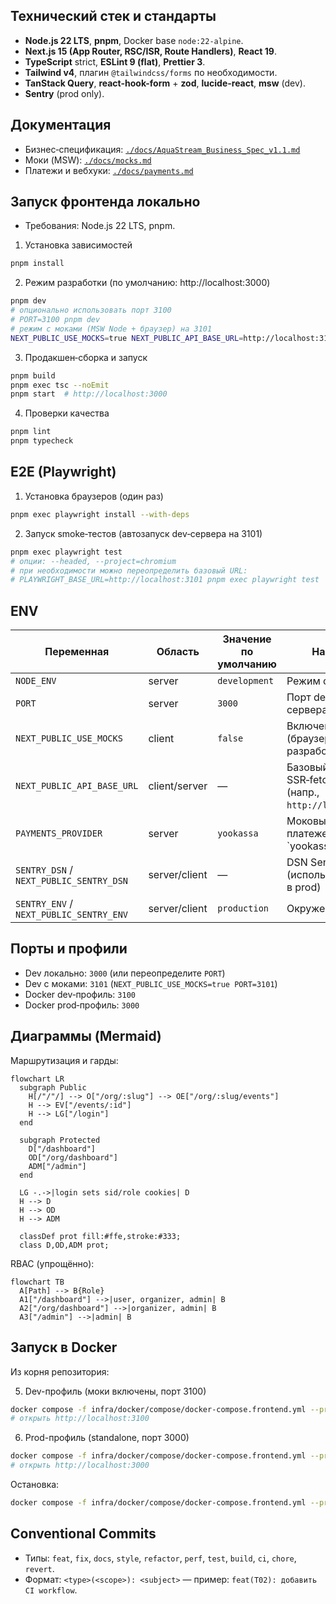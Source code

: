 

## Технический стек и стандарты
- **Node.js 22 LTS**, **pnpm**, Docker base `node:22-alpine`.
- **Next.js 15 (App Router, RSC/ISR, Route Handlers)**, **React 19**.
- **TypeScript** strict, **ESLint 9 (flat)**, **Prettier 3**.
- **Tailwind v4**, плагин `@tailwindcss/forms` по необходимости.
- **TanStack Query**, **react-hook-form** + **zod**, **lucide-react**, **msw** (dev).
- **Sentry** (prod only).

## Документация
- Бизнес‑спецификация: [`./docs/AquaStream_Business_Spec_v1.1.md`](./docs/AquaStream_Business_Spec_v1.1.md)
- Моки (MSW): [`./docs/mocks.md`](./docs/mocks.md)
- Платежи и вебхуки: [`./docs/payments.md`](./docs/payments.md)

## Запуск фронтенда локально
- Требования: Node.js 22 LTS, pnpm.

1) Установка зависимостей

```bash
pnpm install
```

2) Режим разработки (по умолчанию: http://localhost:3000)

```bash
pnpm dev
# опционально использовать порт 3100
# PORT=3100 pnpm dev
# режим с моками (MSW Node + браузер) на 3101
NEXT_PUBLIC_USE_MOCKS=true NEXT_PUBLIC_API_BASE_URL=http://localhost:3101 PORT=3101 pnpm dev
```

3) Продакшен‑сборка и запуск

```bash
pnpm build
pnpm exec tsc --noEmit 
pnpm start  # http://localhost:3000
```

4) Проверки качества

```bash
pnpm lint
pnpm typecheck
```

## E2E (Playwright)

1) Установка браузеров (один раз)

```bash
pnpm exec playwright install --with-deps
```

2) Запуск smoke‑тестов (автозапуск dev‑сервера на 3101)

```bash
pnpm exec playwright test
# опции: --headed, --project=chromium
# при необходимости можно переопределить базовый URL:
# PLAYWRIGHT_BASE_URL=http://localhost:3101 pnpm exec playwright test
```

## ENV

| Переменная | Область | Значение по умолчанию | Назначение |
|---|---|---|---|
| `NODE_ENV` | server | `development` | Режим окружения |
| `PORT` | server | `3000` | Порт dev/prod сервера Next.js |
| `NEXT_PUBLIC_USE_MOCKS` | client | `false` | Включение MSW (браузер/SSR) для разработки |
| `NEXT_PUBLIC_API_BASE_URL` | client/server | — | Базовый origin для SSR‑fetch и моков (напр., `http://localhost:3101`) |
| `PAYMENTS_PROVIDER` | server | `yookassa` | Моковый провайдер платежей (например, `yookassa|cloudpayments|stripe`) |
| `SENTRY_DSN` / `NEXT_PUBLIC_SENTRY_DSN` | server/client | — | DSN Sentry (используется только в prod) |
| `SENTRY_ENV` / `NEXT_PUBLIC_SENTRY_ENV` | server/client | `production` | Окружение для Sentry |

## Порты и профили

- Dev локально: `3000` (или переопределите `PORT`)
- Dev с моками: `3101` (`NEXT_PUBLIC_USE_MOCKS=true PORT=3101`)
- Docker dev‑профиль: `3100`
- Docker prod‑профиль: `3000`

## Диаграммы (Mermaid)

Маршрутизация и гарды:

```mermaid
flowchart LR
  subgraph Public
    H[/"/"/] --> O["/org/:slug"] --> OE["/org/:slug/events"]
    H --> EV["/events/:id"]
    H --> LG["/login"]
  end

  subgraph Protected
    D["/dashboard"]
    OD["/org/dashboard"]
    ADM["/admin"]
  end

  LG -.->|login sets sid/role cookies| D
  H --> D
  H --> OD
  H --> ADM

  classDef prot fill:#ffe,stroke:#333;
  class D,OD,ADM prot;
```

RBAC (упрощённо):

```mermaid
flowchart TB
  A[Path] --> B{Role}
  A1["/dashboard"] -->|user, organizer, admin| B
  A2["/org/dashboard"] -->|organizer, admin| B
  A3["/admin"] -->|admin| B
```

## Запуск в Docker
Из корня репозитория:

5) Dev-профиль (моки включены, порт 3100)

```bash
docker compose -f infra/docker/compose/docker-compose.frontend.yml --profile dev up --build
# открыть http://localhost:3100
```

6) Prod-профиль (standalone, порт 3000)

```bash
docker compose -f infra/docker/compose/docker-compose.frontend.yml --profile prod up --build
# открыть http://localhost:3000
```

Остановка:

```bash
docker compose -f infra/docker/compose/docker-compose.frontend.yml --profile dev down
```

## Conventional Commits
- Типы: `feat`, `fix`, `docs`, `style`, `refactor`, `perf`, `test`, `build`, `ci`, `chore`, `revert`.
- Формат: `<type>(<scope>): <subject>` — пример: `feat(T02): добавить CI workflow`.